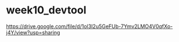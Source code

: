 # week10_devtool

https://drive.google.com/file/d/1ol3I2u5GeFUb-7Ymv2LMO4V0qfXo-j4Y/view?usp=sharing
